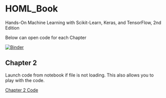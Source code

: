 # HOML_Book


Hands-On Machine Learning with Scikit-Learn, Keras, and TensorFlow, 2nd Edition


Below can open code for each Chapter

[![Binder](https://mybinder.org/badge_logo.svg)](https://mybinder.org/v2/gh/TyronSamaroo/HOML_Book/main?filepath=Chapter2HOML.ipynb)
## Chapter 2 
Launch code from notebook if file is not loading. This also allows you to play with the code.

<a target="_blank" href="https://mybinder.org/v2/gh/TyronSamaroo/HOML_Book/main?filepath=Chapter2HOML.ipynb" >Chapter 2 Code </a>
